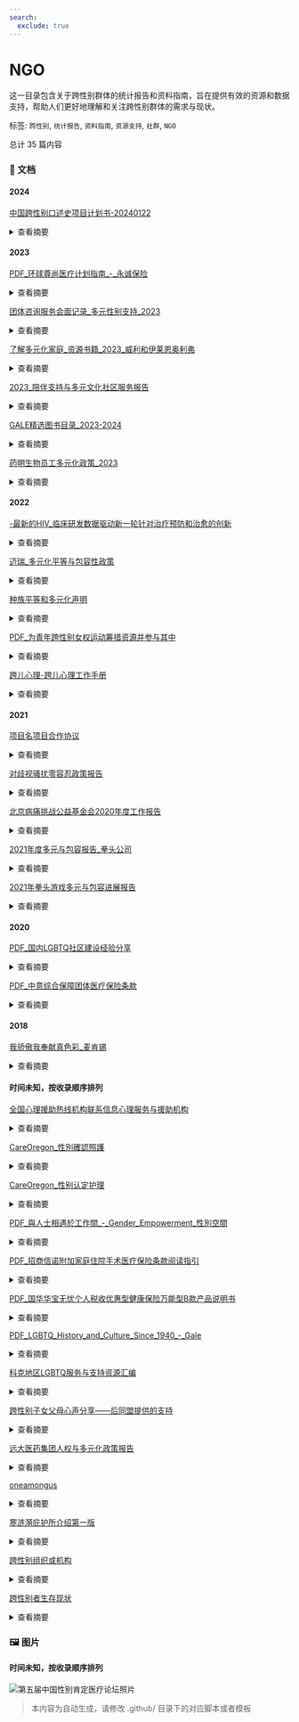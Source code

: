```yaml
---
search:
  exclude: true
---
```



# NGO

这一目录包含关于跨性别群体的统计报告和资料指南，旨在提供有效的资源和数据支持，帮助人们更好地理解和关注跨性别群体的需求与现状。


标签: `跨性别`, `统计报告`, `资料指南`, `资源支持`, `社群`, `NGO`


总计 35 篇内容



### 📄 文档


#### 2024



[中国跨性别口述史项目计划书-20240122](中国跨性别口述史项目计划书-20240122_page.md)<details><summary>查看摘要</summary>

本文件是《中华跨性别口述史项目计划书》，由跨性别学术小组（Trans in Academia，简称 TiA!）于2024年初发起。该项目旨在记录、保存并分享来自中国跨性别者对自身经历、经验和历史的叙述。口述史不仅是一种记录和保存口头证词的方法，也是这个过程的产物，通过采访和记录能够反映那些被官方历史叙事所排斥的个人与集体的生命体验。项目希望深入挖掘并讲述跨性别者在交叉性压迫下的生活故事，特别是那些被边缘化的声音。计划包括多个阶段，从对个体进行深入采访到将记录公之于众，强调尊重叙述者的身份和隐私。项目也意识到跨性别者在分享经历时的敏感性，并提供相应的伦理指导原则，以确保叙述的真实性与尊严。同时，文件还说明了信息公开和隐私保护措施，确保参与者的安全与权益。该计划书的内容包括项目的目的、研究对象、工作流程及项目的伦理指导原则等。
</details>



#### 2023



[PDF_环球尊尚医疗计划指南_-_永诚保险](PDF_环球尊尚医疗计划指南_-_永诚保险_page.md)<details><summary>查看摘要</summary>

本文件是《环球尊尚医疗计划指南》，由美国网络供应方和永诚保险公司联合发布，旨在为中国用户提供跨性别者的全球医疗保险服务信息。指南详细介绍了保险计划的保障范围、理赔程序、医疗服务网络以及如何申请赔付的步骤等重要信息。文件内容指出，通过此医疗计划，用户可以在全球范围内找到适合的医疗服务提供者，并能享受由美国、保柏环球以及蓝十字蓝盾所覆盖的优质医疗资源。此外，文件中还涵盖了承保范围，包括慢性病、先天性病以及重大疾病的治疗费用，而对于相关的医疗标准和理赔程序，也进行了详细描述。该指南旨在帮助被保险人充分理解其医疗计划，以便于在需要医疗服务时能够顺利获得帮助与支持。
</details>




[团体咨询服务会面记录_多元性别支持_2023](团体咨询服务会面记录_多元性别支持_2023_page.md)<details><summary>查看摘要</summary>

该文件记录了多元性别支持团体在2023年进行的一次咨询服务会议的详细情况。会议中讨论了多元性别群体在社会中的需求，以及如何通过社区支持和资源共享来帮助这一群体。与会者包括多元性别人士、社工、心理咨询师和相关领域的专业人士。文件中提到，为了更好地理解多元性别人士的具体状况，团体重点关注了医疗、法律和社会环境等方面的议题。具体内容包括与会者的分享、针对内外部资源的讨论、以及未来活动的规划等。在会议中，参与者还讨论了如何提升社会对多元性别群体的接纳与理解，并就当前的政策环境进行了反思和评估。整体来看，此文件为理解多元性别群体面临的挑战及支持网络提供了重要的信息与见解。
</details>




[了解多元化家庭_资源书籍_2023_威利和伊莱恩奥利弗](了解多元化家庭_资源书籍_2023_威利和伊莱恩奥利弗_page.md)<details><summary>查看摘要</summary>

这本资源书籍《了解多元化家庭》由威利和伊莱恩·奥利弗编辑，旨在为信仰群体提供对多样化家庭结构的理解与支持。书中集合了来自不同领域的贡献者们的智慧与经验，讨论了如何更好地理解和支持跨性别、多元性别个体及其家庭。此外，书中还包含了一些有价值的资源和实践建议，帮助家庭事工和教会社区有效地支持多元化家庭。内容涵盖了婚姻、家庭心理健康、社区团结等主题，也提供了关于如何与儿童讨论同性恋、跨性别等敏感话题的指南。书籍强调了爱与团结的重要性，鼓励家庭在信仰与支持中成长，使每个家庭都能成为一个积极且包容的支持体系。
</details>




[2023_陪伴支持与多元文化社区服务报告](2023_陪伴支持与多元文化社区服务报告_page.md)<details><summary>查看摘要</summary>

该报告是由位于新南威尔士州的主要卫生组织ACON Hunter发布，旨在为LGBTI社群，包括同性恋、双性恋、跨性别者和双性别者，提供支持与服务。文件中强调了在性健康、HIV预防、精神健康及家庭暴力等多方面为亨特地区的LGBTI社群成员提供安全的生活环境和全面的支持。特别提到，他们通过各种项目来帮助这些社群成员有效应对生活中的挑战，确保他们的健康和安全。此外，文件提供了组织的联系信息，以便需要帮助的人能够方便地获得服务。
</details>




[GALE精选图书目录_2023-2024](GALE精选图书目录_2023-2024_page.md)<details><summary>查看摘要</summary>

本文件为2023-2024年度GALE精精选图书目目录，主要涵盖Gale公司出版的各类参考书籍和学术资源。Gale公司与全球图书馆合作，提供原始和精选的学术出版物，致力于支持学习者在各个学科领域的研究和学习。该目录展示了最新出版书目，包括获奖和专业书评机构认可的经典作品，覆盖人文社科、医学、科学技术等多个学科。目录中涉及的书籍主题多样，如法律与政治学、医学与健康科学、艺术与人文等，且每本书均附有ISBN和出版时间。特别推荐的书籍如《Gale护理和综合健康百科全书》以及《全球LGBTQ历史百科全书》，进一步展示了Gale在多元性别和社会科学领域的重视。整个目录致力于为研究人员和学生提供权威、易于使用的参考资源，强调知识的重要性与获取的途径。
</details>




[药明生物员工多元化政策_2023](药明生物员工多元化政策_2023_page.md)<details><summary>查看摘要</summary>

本文件为药明生物技术有限公司（WuXi Biologics）员工多元化政策，旨在促进企业文化的发展，重视多元化，创建一个平等、包容的职场环境。政策的总则部分明确了其目的在于确保员工不受种族、肤色、性别、宗教、国籍等法律保护身份的影响，增强员工的归属感和尊重感。此外，文件详细描述了反歧视、平等、多元和包容政策，以及多元化人才招聘政策，其中强调了公司在招聘过程中需要采取的重要行动，以公平、公正地考虑不同背景的候选人。
</details>



#### 2022



[-最新的HIV_临床研发数据驱动新一轮针对治疗预防和治愈的创新](-最新的HIV_临床研发数据驱动新一轮针对治疗预防和治愈的创新_page.md)<details><summary>查看摘要</summary>

该文件为关于2022世界艾滋病大会的资料，主要讨论了吉利德科学在HIV治疗、预防和治愈方面的最新研究与成果。文件中详细介绍了吉利德在大会上所参与的各项活动，包括其关键研究项目和合作，助力终结全球HIV流行的长期承诺。文件提到，吉利德科学希望通过以人为本的医疗创新，针对HIV受影响个体和社区不断变化的需求，进行深入研究与合作。文件还列举了多个研究项目的最新数据，探讨了HIV治疗和预防的科学进展，强调了医疗不均衡对健康影响的复杂性。此外，该文件还包括HIV临床研发的新疗法、治疗效果和相关数据分析，展示了在推动健康平等方面的努力。
</details>




[迈瑞_多元化平等与包容性政策](迈瑞_多元化平等与包容性政策_page.md)<details><summary>查看摘要</summary>

该文件为迈瑞公司发布的《多元化、平等与包容性政策》，旨在促进公司内部的多元化和包容性，消除歧视。文件开头介绍了迈瑞对于员工组成的多样性、平等机会的承诺，并明确了反对歧视的原则，特别是针对年龄、残疾、变性等受保护的特征。政策内容详尽地阐述了各类具体措施，包括创造开放的工作环境、招聘多样化人才、培养管理层的包容性、提供支持网络和实施平等机会原则等。文件还强调了对员工投诉的认真对待及保护措施，确保无论是在工作活动中遭遇任何形式的歧视或骚扰，都能够有合理的申诉渠道和保护。文件规定自2022年9月1日起生效，体现了公司对多样性和包容性的重视及建设氛围。
</details>




[种族平等和多元化声明](种族平等和多元化声明_page.md)<details><summary>查看摘要</summary>

该文件为Verisk公司发布的《种族平等和多元化声明》。文中详细阐述了公司对种族平等和多元化的承诺，强调了在工作场所建立包容性文化的重要性，倡导在全球范围内尊重和支持多样化的身份和经历。声明中提到，Verisk致力于构建一个反映全球社会的多元化工作环境，鼓励员工间存在的各种差异，并强调公司绝不容忍任何形式的种族主义。文中还列出了多项行动责任，包括促进跨文化能力、员工相互尊重的交流与合作、弹性工作制等，以支持员工和社区。此声明的目标是为所有员工创造平等机会，强调包容性和公平性，并强调严格遵守相关的法律法规。声明最后由首席执行官Lee Shavel和董事长Bruce Hansen签署，并于2022年11月8日获得董事会采纳。
</details>




[PDF_为青年跨性别女权运动筹措资源并参与其中](PDF_为青年跨性别女权运动筹措资源并参与其中_page.md)<details><summary>查看摘要</summary>

该文件为FRIDA发布的一份关于如何为青年跨性别女权运动筹措资源并参与其中的策略指南，旨在提高跨性别者在女权运动中的地位与权利。文中强调了跨性别行动者面临的边缘化和压迫，尤其是在全球范围内越来越多的反跨性别言论和行为影响下。描述FRIDA如何通过资助和支持由跨性别者领导的团体来改善现状，同时反映出跨性别者在女权运动中不可或缺的角色和重要性。根据文中所述，FRIDA识别出跨性别社群的历史贡献，并努力确保其在资助过程中能够得到平等的资源，文件还对跨性别及相关术语的使用作了说明，力图建立更加包容和理解的环境。策略中细分了对跨性别团体的资助、传播与倡导、能力建设等多个重点领域，旨在提高跨性别议题在女权主义中的特殊关注与支持。
</details>




[跨儿心理-跨儿心理工作手册](跨儿心理-跨儿心理工作手册_page.md)<details><summary>查看摘要</summary>

《跨儿心理工作手册》是一本专注于跨性别者（跨儿）及非性别常规者心理健康的公益手册，旨在提升心理工作者对跨儿群体的理解与支持。本手册详细介绍了跨儿的定义、分类及其与顺性别者的区别，同时强调了社会对跨儿的偏见与污名如何影响其心理健康。手册中提到，跨儿不仅包括传统意义上的跨性别者，也涵盖非二元性别、性别酷儿等多样性别认同的个体。通过公众教育、社群服务等方法，小组希望改善跨儿的福祉以及促进性别多元平等。此外，文中还讨论了跨儿的自我认同、社群认同和心理工作者在实践中应持的态度与方法。手册的许多内容参考了美国心理学会的指导，提供了与跨儿工作相关的实用指南。
</details>



#### 2021



[项目名项目合作协议](项目名项目合作协议_page.md)<details><summary>查看摘要</summary>

该文件为《项目资助与合作协议》，主要涉及福建省正荣公益基金会与北京同声异响文化发展有限公司之间的合作协议。该项目名为‘为梦想而战的兄弟’，旨在支持和发展中国跨性别兄弟社群，提升其公众可见度与权利意识。文件详细列出了合作内容，包括资金管理方案、项目进展及监督检查的权利与义务、项目宣传及信息披露的要求等。同时也规定了双方在项目实施过程中的权利义务及违约责任等重要事项。合作的期限为2021年1月至2021年12月，并预计受益人数达到3000。项目资金的具体管理及使用方式也在协议中得以明确，确保资助款项被合理有效使用。
</details>




[对歧视骚扰零容忍政策报告](对歧视骚扰零容忍政策报告_page.md)<details><summary>查看摘要</summary>

本文件是关于】对歧视、骚扰或报复零容忍政策的报告，以保障工作环境的公平与尊重。文件中详细列出了禁忌的行为和受保护的特征，包括种族、性别、性别认同、性取向、婚姻状况等。文件强调了建立无歧视和无骚扰的工作环境的重要性，并明确规定了对违反政策的处罚措施。特别提到，任何基于上述受保护特征的非法歧视和骚扰行为都将导致雇佣关系的终止。此政策适用于所有员工、求职者、实习生及相关的第三方，包括客户与供应商。并且，鼓励员工在遇到歧视与骚扰行为时主动报告，以便进行迅速处理和调查。
</details>




[北京病痛挑战公益基金会2020年度工作报告](北京病痛挑战公益基金会2020年度工作报告_page.md)<details><summary>查看摘要</summary>

该文件为北京病痛挑战公益基金会2020年度工作报告，详细记录了基金会在2020年期间的运营情况及业绩。报告由多个部分组成，包括机构建设、公益事业支出、财务会计报告、接受监督管理情况等。报告中指出，基金会的宗旨是帮助罕见病患者，支持相关组织的发展，并提升社会对罕见病的认知。此外，文件还提到在COVID-19疫情期间，基金会积极协调资源，帮助罕见病患者解决药物短缺等问题。报告总结了各类公益项目，包括医疗援助工程、教育支持计划和“声声不息”公益培训计划等，强调了在年度内帮助了众多急需支持的病友。
</details>




[2021年度多元与包容报告_拳头公司](2021年度多元与包容报告_拳头公司_page.md)<details><summary>查看摘要</summary>

本文件为《拳头公司2021年度多元与包容报告》，报告详细阐述了拳头公司在过去一年中如何应对全球疫情和社会动荡，努力创造一个包容的工作环境与文化。报告中提到，拳头致力于培养一个让所有员工，都可以投射自我与热情的工作场所，特别注重多元性和包容性的提升，以及如何在产品、文化、流程等方面进行创新。报告总结了一系列成就和未来的目标，其中包括提升女性与少数族群的比例、加强多元团队的对话与协作、改善薪酬和晋升体系的公平性等。值得一提的是，该报告也反映了拳头在人才发展、领导力项目和社会责任方面的努力，体现了该公司在多元化和包容性上的长期承诺。
</details>




[2021年拳头游戏多元与包容进展报告](2021年拳头游戏多元与包容进展报告_page.md)<details><summary>查看摘要</summary>

这份《2021年拳头游戏多元与包容进展报告》详细阐述了拳头游戏在多元性别与包容性方面的努力和进展。报告回顾了组织在过去一年中所做的工作，强调了建立包容文化的重要性以及如何在全球范围内促进多样性。通过描述内部团队的组成、政策的调整、培训的实施以及员工的反馈，报告展示了拳头游戏在加强性别平等、文化代表性、以及提供支持给少数族裔员工方面所作出的努力。报告中提到，今年公司与专业第三方合作，持续进行薪酬平等审查，并在招聘过程中专注于多元化，力求为各类背景的员工提供平等的机会。还特别指出，拳头游戏在游戏产品开发中融入多元文化意识，通过全球各地的不同团队共同创造可以引起当地文化共鸣的角色与故事。此外, 报告提到了一系列旨在提升员工归属感的活动，强调了未来进一步改进和推进多元与包容工作的决心。
</details>



#### 2020



[PDF_国内LGBTQ社区建设经验分享](PDF_国内LGBTQ社区建设经验分享_page.md)<details><summary>查看摘要</summary>

该文件名为《国内LGBTQ社区建设经验分享》，主要记录了一场于2020年6月14日的网络讲座，主持人是林健一，本次讲座分享了他与LGBTQ社区的经历、身份认同及基督教信仰的交织。内容包括个人故事的分享、LGBTQ社区颇具特色的建设实践、在社区中常见的议题与需求，以及志愿者和社区建设者所面临的挑战与工作经验。讲座中提到参与的社区，如基督徒的LGBTQ团体、朋辈支持小组等，同时记录了关于社群资源、服务需求与建设策略的探讨。文中强调了社区成员之间的相互支持与心理辅导的重要性，并提出了在法律、政策、资源与伦理意识等方面的挑战。
</details>




[PDF_中意综合保障团体医疗保险条款](PDF_中意综合保障团体医疗保险条款_page.md)<details><summary>查看摘要</summary>

该文件是中意人寿保险有限公司发布的《中意综合保障团体医疗保险条款》，内容详尽地说明了该保险计划的基本条款、投保条件、保险合同的成立与生效、保险责任及其免除等各个方面的规定。文件第一章介绍了保险合同的构成，如投保单、保险计划明细和被保险人清单等。详细描述了投保条件，指出合法团体可以为其成员及家属投保。后续章节还涉及合同的续保、保险费用的支付、被保险人信息的变更以及合同解除的相关规定，确保投保人了解其权利与义务。同时，文件明确了保险责任的范围，包括住院和门诊特定项目、特殊药品及生育保险责任等。重要的是，文件中列出了各项保险责任的豁免条款，如精神疾病、先天性疾病等不在保障范围内。这一条款的清晰度对于投保人选择相应的保险计划极为重要。
</details>



#### 2018



[我骄傲我奉献真色彩_麦肯锡](我骄傲我奉献真色彩_麦肯锡_page.md)<details><summary>查看摘要</summary>

本文件标题为《我骄傲我奉献——真色彩骄傲庆典》，详细介绍了全球各城市为LGBTQ社群争取权益和社会认可的骄傲庆典活动。内容中提到了麦肯锡公司在近年来的骄傲之行，以及他们通过社交媒体平台展示对多元文化的支持，尤其在2018年6月13日获得Trevor计划的20/20远见奖所作出的贡献。此外，文件还提到Trevor计划为LGBTQ青年群体提供心理危机咨询和帮助的工作，尤其是在自杀预防方面的成就，同时强调了麦肯锡在月处理LGBTQ问题上所起到的积极作用。麦肯锡通过志愿服务与Trevor计划保持紧密合作，为该组织提供咨询服务并帮助制定战略，极大推动了其对LGBTQ群体的支持。文件最后提及在2019年纽约TrevorLIVE慈善晚会上，麦肯锡的领导人鲍达民亦因其创新性领导而获奖，表明了公司对多元包容文化的长期承诺。
</details>



#### 时间未知，按收录顺序排列



[全国心理援助热线机构联系信息心理服务与援助机构](全国心理援助热线机构联系信息心理服务与援助机构_page.md)<details><summary>查看摘要</summary>

本文件包含全国各地心理援助热线和机构的联系信息，细致介绍了多家心理服务及援助机构的性质、联系方式、服务内容和开通免费的心理咨询服务。文件中提到的心理援助热线服务旨在帮助不同人群，特别是心理创伤、抑郁症患者以及青少年的心理健康，提供法律及情感支援。这些机构包括‘12355’青少年服务台、‘阳光工程心理互助论坛’、‘春风网’等，涵盖全国范围内的心理健康资源。其中各机构的简介说明了提供的服务类型，如心理咨询、危机干预、法律援助等，反映了对抗性别暴力和心理健康危机的重要性。文中还列出了电话和网络平台供有需要的用户联系，并提供具体的服务时间和内容。
</details>




[CareOregon_性別確認照護](CareOregon_性別確認照護_page.md)<details><summary>查看摘要</summary>

该文件由CareOregon发布，主要介绍了性别确认照护的相关内容。性别确认照护是指尊重和承认跨性别者、非二元性别者或双性人的经验的医疗照护。文件详细列出了受保范围内的服务，包括荷尔蒙治疗、心理健康护理、各种手术以及其他相关治疗。根据俄勒冈州的法律，性别确认治疗涉及由医疗保健服务提供者开立的针对性别不一致性的诊疗程序、服务和药物等内容，文件中提供了获取这些服务的步骤和注意事项。同时，CareOregon提供了一些联系信息，以帮助需要支持的个人。
</details>




[CareOregon_性别认定护理](CareOregon_性别认定护理_page.md)<details><summary>查看摘要</summary>

该文件为《CareOregon性别认定护理》手册，详细介绍了跨性别者、非二元性别者或双性人所需的性别认定护理。文件首先阐述了什么是性别认定护理，强调这种护理旨在尊重和证实个体的性别身份和体验。它涵盖了与性别转换相关的各种治疗方法，包括手术、药物、心理健康服务等。文件还说明了CareOregon医疗计划如何承保这些服务，以及居民在俄勒冈州获得性别认定护理的步骤和注意事项。通过对文件内容的细致梳理，可以帮助跨性别者了解其权利和能够获得的医疗资源。同时，文件还提供了联系客户服务部获取更多信息的联系方式。
</details>




[PDF_與人士相遇於工作間_-_Gender_Empowerment_性別空間](PDF_與人士相遇於工作間_-_Gender_Empowerment_性別空間_page.md)<details><summary>查看摘要</summary>

此文件名为《与人士相遇于工作间 - 性别赋权》，旨在探讨性别多样性及其在职场中的影响。本文件涉及跨性别者在工作环境中所遇到的挑战和经验，包括对性别认同的尊重、平等机会的提供、以及职场中的性别包容政策的实施。文中可能会提及不同组织如何推动性别赋权，帮助跨性别者在职场中获得支持。同时，这份文件可能包含案例研究，展示跨性别者在工作场所所做的努力和所取得的成就，以及对企业文化的积极影响。通过与多元性别人士的互动，这份文件意在强调创建一个更具包容性的职场环境的重要性。
</details>




[PDF_招商信诺附加家庭住院手术医疗保险条款阅读指引](PDF_招商信诺附加家庭住院手术医疗保险条款阅读指引_page.md)<details><summary>查看摘要</summary>

本文件是《招商信诺附加家庭住院手术医疗保险条款阅读指引》的PDF格式说明文档，旨在帮助投保人理解与家庭住院手术医疗保险相关的条款与条件。文件详细阐述了保险合同的构成、保障范围、不保事项、合同的犹豫期以及投保人的权利与义务。例如，在犹豫期内，投保人若对合同不满意，可请求退还已交保险费。此外，文件特别强调了保险金的申请程序及必要文件，例如医疗证明、身份证明等。该保险自投保人签收之日起生效，特别适用于因意外伤害或保障疾病住院施行手术的情况。文件还列举了保险责任的免除条款，包括具有已知既往症、妊娠及意外伤害等特定情形。为确保投保人得到全面保障，文件建议投保人详细阅读并理解保险条款中的各种定义和规定。
</details>




[PDF_国华华宝无忧个人税收优惠型健康保险万能型B款产品说明书](PDF_国华华宝无忧个人税收优惠型健康保险万能型B款产品说明书_page.md)<details><summary>查看摘要</summary>

本文件为《国华华宝无忧个人税收优惠型健康保险（万能型）B款产品说明书》，详细介绍了该保险产品的特点、投保条件、保险责任及费用结构。该产品旨在为投保人提供财务保障，特别是在医疗费用方面，允许投保人享受个人所得税优惠。文件中详细列出了保险的主要功能，涵盖医疗保险金的给付比例、个人账户的累积机制、以及保障续保的方法。同时，文件指出了投保时的注意事项和投保人及被保险人的条件，包括年龄、健康状况、既往病症等。此外，文件还列举了一系列风险提示，提醒投保人在选择保险时应谨慎考虑的情形。
</details>




[PDF_LGBTQ_History_and_Culture_Since_1940_-_Gale](PDF_LGBTQ_History_and_Culture_Since_1940_-_Gale_page.md)<details><summary>查看摘要</summary>

《性与性别档案：1940年以来的LGBTQ历史与文化》是一个开创性项目，汇集了大量珍贵的一次文献资料，涵盖了LGBTQ群体自1940年以来的发展与斗争。该档案库由数百个国际和地方组织的文件构成，呈现了美国和全球LGBTQ社群的多样经历，包括同性恋和变性人群体的权利运动、文化表现和法律政策等方面。文中提及近三百万页可全文检索的资料，涉及文化研究、法律、社会运动及人权问题等多个学科。这项档案库的重要性在于为研究者提供跨文化视角，发表重要人物及事件的记录，同时也保存了大量的口述历史、私信及日记等个人解读资料，从而为研究LGBTQ历史和文化提供了深厚的基础和丰富的视角。
</details>




[科克地区LGBTQ服务与支持资源汇编](科克地区LGBTQ服务与支持资源汇编_page.md)<details><summary>查看摘要</summary>

该文件是关于科克地区LGBTQ服务与支持资源的汇编，包含了各种面向LGBTQ社区的服务组织和支持项目的信息。这些资源涉及女同性恋、男同性恋、双性恋、跨性别者及非常规性别者群体的福利与需求，提供的服务包括性健康中心、求助热线、跨性别亲属支援、青年团体、家长信息群等。举例来说，科克LGBT+骄傲节和LINC等组织致力于为社区提供各种形式的支持和服务，如抗击歧视活动、社交活动和健康咨询。此外，文件中还提到了一些专为跨性别者及其家庭准备的支持团体，诸如“Transformers”青少年团体和“TransParenCI”父母支持团体，体现了对跨性别者的关怀与帮助。通过这些资源，可以帮助LGBTQ个体及其家人获得必要的信息、支持和社交网络，以促进心理健康与幸福。
</details>




[跨性别子女父母心声分享——后同盟提供的支持](跨性别子女父母心声分享——后同盟提供的支持_page.md)<details><summary>查看摘要</summary>

该文件是由后同盟提供的关于跨性别子女父母心声的分享，旨在为跨性别者及其家庭提供支持与理解。在过去的三年里，后同盟的团队服务了超过三十位家长，成立了家长互助小组，以应对父母对于子女性别认同为他们带来的复杂情感，包括孤单、痛苦和内疚。文件中介绍了几个父母的故事，其中包含他们对孩子性别认同变化的震惊和无助，以及在接受孩子跨性别身份过程中面临的情感挑战。通过亲身经历的分享，这些父母希望能够鼓励其他面临相似情况的家庭，帮助他们从痛苦中走出，并在照顾自己与支持跨性别儿女之间找到平衡。与医生和心理专家的咨询相结合，父母们透过加入互助小组，感受到了被理解和支持，从而缓解了自身的情绪纠结。
</details>




[远大医药集团人权与多元化政策报告](远大医药集团人权与多元化政策报告_page.md)<details><summary>查看摘要</summary>

本文件是《远大医药集团有限公司人权与多元化政策报告》的内容，详细列出了远大医药集团为保障劳工和员工权益而制定的政策及原则。文件首先明确了适用范围，包括所有下属企业的员工，强调了遵守法律法规和平等包容的工作原则。政策涵盖了多个方面，如禁止童工及强制劳动、同工同酬原则、支持员工的结社自由及言论自由、构建零歧视的职场环境等。文件还指出公司将定期进行人权与多元化培训，设有相应的申诉渠道以保障员工的权益，并要求公司董事会进行政策执行的监督与审核。整体上，这份政策报告的目的是通过建立一个多元、平等和包容的工作环境，来提升员工的幸福感与工作满意度，同时确保不同背景员工的合法权益。
</details>




[oneamongus](oneamongus_page.md)<details><summary>查看摘要</summary>

该文件名为《Transgender Day of Remembrance》，内容涉及对跨性别群体的纪念与社会现象的反思。文件记录了一些悲惨事件，包括武汉天街谋杀案、一名跨性别女性从太和站桥上坠落，以及第一起跨性别就业歧视案件的失败，与2021年夏季跨性别媒体帐户的大规模关闭。这些事件反映了跨性别群体在中国面临的严重歧视和困境。文中提到，尽管社会普遍认为中国没有跨性别者，但实际上存在许多跨性别者，他们正遭受重重困扰，甚至有生命的危险。文件还提到了个人故事与家庭关系对跨性别者的深刻影响，例如一个人对自身身份的抗争，以及各类网络暴力对跨性别者及其家人的持续伤害。这是一个关于悼念、团结与抗争的强烈呼吁，展现了跨性别者在面对恶意时展现出的真实存在与反叛精神。
</details>




[寒涟漪庇护所介绍第一版](寒涟漪庇护所介绍第一版_page.md)<details><summary>查看摘要</summary>

该文件为《寒涟漪庇护所介绍第一版》，详细介绍了寒涟漪庇护所的服务对象、工作目标、工作方式、人员准入标准、风险行为及外部压力等多方面内容。庇护所的主要目标是为面临生存困境和生命危险的人群提供包括住宿、情绪疏导、就业能力培训、医疗资源链接等救助支持。文件中提到，庇护所特别关注那些受到家庭暴力影响的未成年人，以及在互联网危机干预中无法得到有效帮助的个体。文件也详细讨论了未成年人在遭遇家庭暴力及校园欺凌时的处境与困境，以及缺乏适当支持的影响，特别是在精神健康和法律保护上的难点。此外，文件还关注到庇护所的工作目标及其面临的各种外部压力，尤其是如何应对社会对于精神疾病的偏见和对跨性别者的歧视。
</details>




[跨性别组织或机构](跨性别组织或机构_page.md)<details><summary>查看摘要</summary>

该文件详细介绍了多个跨性别及性少数群体相关的组织和机构，包括其成立背景、主要活动、服务对象及联系信息。文件中提到的组织包括但不限于北京同志中心、跨性别生活社、武汉同行同志中心等。这些组织致力于提供心理咨询、医疗资源、社群活动、性别教育等服务，推动性少数群体的权利和社会认知。文件强调了这些组织的普遍目标，即为所有性别认同和性取向的人提供平等、尊重和包容的环境。
</details>




[跨性别者生存现状](跨性别者生存现状_page.md)<details><summary>查看摘要</summary>

本文件为《跨性别者生存现状》研究报告，深入探讨了跨性别者在家庭、校园、法律政策、心理健康及医疗支持等多个层面的生存状况。报告由北京同志中心跨性别部主管核桃撰写，内容包含了对跨性别者生理性别、指派性别、社会性别等多种名词的解释，以及跨性别者面临的家庭暴力、强制扭转治疗及心理健康问题的真实案例。研究指出，超过80%的跨性别者在18岁前对自身性别身份有自我觉察，但家庭支持的缺失往往导致个体抑郁、辍学甚至自杀。与此同时，许多跨性别者在接受正规医疗过程中面临重重挑战，常通过非正规途径获取所需药物，结果带来安全风险。此研究旨在提高对跨性别者现状的理解，以促进社会支持和制度改善，推动跨性别友好的环境。
</details>



### 🖼️ 图片


#### 时间未知，按收录顺序排列


![第五届中国性别肯定医疗论坛照片](第五届中国性别肯定医疗论坛照片.png)


> 本内容为自动生成，请修改 .github/ 目录下的对应脚本或者模板
